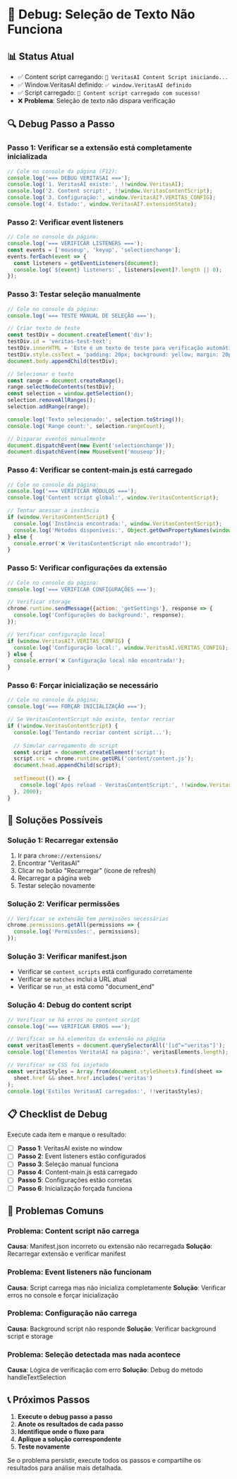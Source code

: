 # 🐛 Debug: Seleção de Texto Não Funciona

## 📊 Status Atual
- ✅ Content script carregando: `🚀 VeritasAI Content Script iniciando...`
- ✅ Window.VeritasAI definido: `✅ window.VeritasAI definido`
- ✅ Script carregado: `🎉 Content script carregado com sucesso!`
- ❌ **Problema**: Seleção de texto não dispara verificação

## 🔍 Debug Passo a Passo

### Passo 1: Verificar se a extensão está completamente inicializada
```javascript
// Cole no console da página (F12):
console.log('=== DEBUG VERITASAI ===');
console.log('1. VeritasAI existe:', !!window.VeritasAI);
console.log('2. Content script:', !!window.VeritasContentScript);
console.log('3. Configuração:', window.VeritasAI?.VERITAS_CONFIG);
console.log('4. Estado:', window.VeritasAI?.extensionState);
```

### Passo 2: Verificar event listeners
```javascript
// Cole no console da página:
console.log('=== VERIFICAR LISTENERS ===');
const events = ['mouseup', 'keyup', 'selectionchange'];
events.forEach(event => {
  const listeners = getEventListeners(document);
  console.log(`${event} listeners:`, listeners[event]?.length || 0);
});
```

### Passo 3: Testar seleção manualmente
```javascript
// Cole no console da página:
console.log('=== TESTE MANUAL DE SELEÇÃO ===');

// Criar texto de teste
const testDiv = document.createElement('div');
testDiv.id = 'veritas-test-text';
testDiv.innerHTML = 'Este é um texto de teste para verificação automática do VeritasAI';
testDiv.style.cssText = 'padding: 20px; background: yellow; margin: 20px; font-size: 16px;';
document.body.appendChild(testDiv);

// Selecionar o texto
const range = document.createRange();
range.selectNodeContents(testDiv);
const selection = window.getSelection();
selection.removeAllRanges();
selection.addRange(range);

console.log('Texto selecionado:', selection.toString());
console.log('Range count:', selection.rangeCount);

// Disparar eventos manualmente
document.dispatchEvent(new Event('selectionchange'));
document.dispatchEvent(new MouseEvent('mouseup'));
```

### Passo 4: Verificar se content-main.js está carregado
```javascript
// Cole no console da página:
console.log('=== VERIFICAR MÓDULOS ===');
console.log('Content script global:', window.VeritasContentScript);

// Tentar acessar a instância
if (window.VeritasContentScript) {
  console.log('Instância encontrada:', window.VeritasContentScript);
  console.log('Métodos disponíveis:', Object.getOwnPropertyNames(window.VeritasContentScript));
} else {
  console.error('❌ VeritasContentScript não encontrado!');
}
```

### Passo 5: Verificar configurações da extensão
```javascript
// Cole no console da página:
console.log('=== VERIFICAR CONFIGURAÇÕES ===');

// Verificar storage
chrome.runtime.sendMessage({action: 'getSettings'}, response => {
  console.log('Configurações do background:', response);
});

// Verificar configuração local
if (window.VeritasAI?.VERITAS_CONFIG) {
  console.log('Configuração local:', window.VeritasAI.VERITAS_CONFIG);
} else {
  console.error('❌ Configuração local não encontrada!');
}
```

### Passo 6: Forçar inicialização se necessário
```javascript
// Cole no console da página:
console.log('=== FORÇAR INICIALIZAÇÃO ===');

// Se VeritasContentScript não existe, tentar recriar
if (!window.VeritasContentScript) {
  console.log('Tentando recriar content script...');
  
  // Simular carregamento do script
  const script = document.createElement('script');
  script.src = chrome.runtime.getURL('content/content.js');
  document.head.appendChild(script);
  
  setTimeout(() => {
    console.log('Após reload - VeritasContentScript:', !!window.VeritasContentScript);
  }, 2000);
}
```

## 🔧 Soluções Possíveis

### Solução 1: Recarregar extensão
1. Ir para `chrome://extensions/`
2. Encontrar "VeritasAI"
3. Clicar no botão "Recarregar" (ícone de refresh)
4. Recarregar a página web
5. Testar seleção novamente

### Solução 2: Verificar permissões
```javascript
// Verificar se extensão tem permissões necessárias
chrome.permissions.getAll(permissions => {
  console.log('Permissões:', permissions);
});
```

### Solução 3: Verificar manifest.json
- Verificar se `content_scripts` está configurado corretamente
- Verificar se `matches` inclui a URL atual
- Verificar se `run_at` está como "document_end"

### Solução 4: Debug do content script
```javascript
// Verificar se há erros no content script
console.log('=== VERIFICAR ERROS ===');

// Verificar se há elementos da extensão na página
const veritasElements = document.querySelectorAll('[id^="veritas"]');
console.log('Elementos VeritasAI na página:', veritasElements.length);

// Verificar se CSS foi injetado
const veritasStyles = Array.from(document.styleSheets).find(sheet => 
  sheet.href && sheet.href.includes('veritas')
);
console.log('Estilos VeritasAI carregados:', !!veritasStyles);
```

## 📋 Checklist de Debug

Execute cada item e marque o resultado:

- [ ] **Passo 1**: VeritasAI existe no window
- [ ] **Passo 2**: Event listeners estão configurados
- [ ] **Passo 3**: Seleção manual funciona
- [ ] **Passo 4**: Content-main.js está carregado
- [ ] **Passo 5**: Configurações estão corretas
- [ ] **Passo 6**: Inicialização forçada funciona

## 🚨 Problemas Comuns

### Problema: Content script não carrega
**Causa**: Manifest.json incorreto ou extensão não recarregada
**Solução**: Recarregar extensão e verificar manifest

### Problema: Event listeners não funcionam
**Causa**: Script carrega mas não inicializa completamente
**Solução**: Verificar erros no console e forçar inicialização

### Problema: Configuração não carrega
**Causa**: Background script não responde
**Solução**: Verificar background script e storage

### Problema: Seleção detectada mas nada acontece
**Causa**: Lógica de verificação com erro
**Solução**: Debug do método handleTextSelection

## 📞 Próximos Passos

1. **Execute o debug passo a passo**
2. **Anote os resultados de cada passo**
3. **Identifique onde o fluxo para**
4. **Aplique a solução correspondente**
5. **Teste novamente**

Se o problema persistir, execute todos os passos e compartilhe os resultados para análise mais detalhada.
